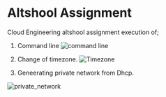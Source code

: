 # Altshool Assignment
Cloud Engineering altshool assignment execution of;
1. Command line 
![command line](https://user-images.githubusercontent.com/105046475/186950597-793a7d8a-019b-4039-a04a-ad5512b4cab9.png)

2. Change of timezone.
![Timezone ](https://user-images.githubusercontent.com/105046475/186950148-d7918dbf-882f-4d1e-9915-18e20331cb89.png)

3. Geneerating private network from Dhcp.

![private_network](https://user-images.githubusercontent.com/105046475/186949020-66f295e9-74d8-4de4-9c62-8b81f456b7c2.png)
